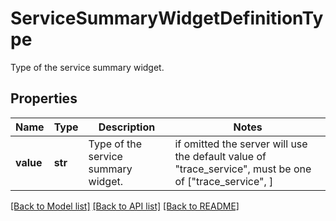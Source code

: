 # ServiceSummaryWidgetDefinitionType

Type of the service summary widget.
## Properties
Name | Type | Description | Notes
------------ | ------------- | ------------- | -------------
**value** | **str** | Type of the service summary widget. |  if omitted the server will use the default value of "trace_service",  must be one of ["trace_service", ]

[[Back to Model list]](README.md#documentation-for-models) [[Back to API list]](README.md#documentation-for-api-endpoints) [[Back to README]](README.md)


